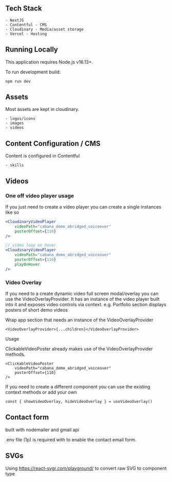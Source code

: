 ## Tech Stack

    - NextJS
    - Contentful - CMS
    - Cloudinary - Media/asset storage
    - Vercel - Hosting

## Running Locally

This application requires Node.js v16.13+.

To run development build:

`npm run dev`

## Assets

Most assets are kept in cloudinary.

    - logos/icons
    - images
    - videos

## Content Configuration / CMS

Content is configured in Contentful

    - skills

## Videos

### One off video player usage

If you just need to create a video player you can create a single instances like so

```jsx
<CloudinaryVideoPlayer
    videoPath="cabana_demo_abridged_voiceover"
    posterOffset={110}
/>

// video loop on hover
<CloudinaryVideoPlayer
    videoPath="cabana_demo_abridged_voiceover"
    posterOffset={110}
    playOnHover
/>
```

### Video Overlay

If you need to a create dynamic video full screen modal/overlay you can use the VideoOverlayProvider. It has an instance of the video player built into it and exposes video controls via context. e.g. Portfolio section displays posters of short demo videos

Wrap app section that needs an instance of the VideoOverlayProvider

```tsx
<VideoOverlayProvider>{...children}</VideoOverlayProvider>
```

Usage

ClickableVideoPoster already makes use of the VideoOverlayProvider methods.

```tsx
<ClickableVideoPoster
    videoPath="cabana_demo_abridged_voiceover"
    posterOffset={110}
/>
```

If you need to create a different component you can use the existing context methods or add your own

```tsx
const { showVideoOverlay, hideVideoOverlay } = useVideoOverlay()
```

## Contact form

built with nodemailer and gmail api

.env file (1p) is required with to enable the contact email form.


## SVGs
Using https://react-svgr.com/playground/ to convert raw SVG to component type